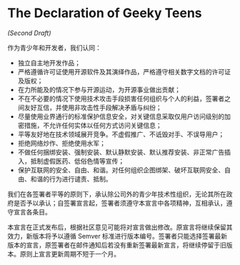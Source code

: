 # The Declaration of Geeky Teens 

*(Second Draft)*

作为青少年和开发者，我们认同：
- 独立自主地开发作品；
- 严格遵循许可证使用开源软件及其演绎作品，严格遵守相关数字文档的许可证及版权；
- 在力所能及的情况下参与开源运动，为开源事业做出贡献；
- 不在不必要的情况下使用技术攻击手段损害任何组织与个人的利益，签署者之间友好互信，并使用非攻击性手段解决矛盾与纠纷；
- 尽量使用业界通行的标准保护信息安全，对关键信息采取仅用户访问级别的加密措施，不允许任何实体以任何方式访问关键信息；
- 平等友好地在技术领域展开竞争。不虚假推广、不诋毁对手、不误导用户；
- 拒绝网络炒作、拒绝使用水军；
- 不做任何捆绑安装、强制安装、默认静默安装、默认推荐安装、非正常广告插入，抵制虚假医药、低俗色情等宣传；
- 保护互联网的安全、自由、和谐。对任何组织企图绑架、破坏互联网安全、自由、和谐的行为进行谴责、抵制。

我们在各签署者平等的原则下，承认除公司外的青少年技术性组织，无论其所在政府是否予以承认；自签署宣言起，签署者须遵守本宣言中各项精神，互相承认，遵守宣言各条目。

本宣言在正式发布后，根据社区意见可能将对宣言做出修改。原宣言将继续保留其效力，新版本将予以遵循 Semver 标准进行版本编号。签署者只能选择签署最新版本的宣言，原签署者在邮件通知后若没有重新签署最新宣言，将继续停留于旧版本。原则上宣言更新周期不短于一个月。
